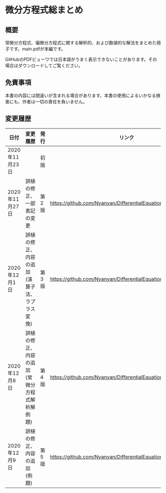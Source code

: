 # 微分方程式総まとめ

## 概要

常微分方程式、偏微分方程式に関する解析的、および数値的な解法をまとめた冊子です。main.pdfが本編です。

GitHubのPDFビューワでは日本語がうまく表示できないことがあります。その場合はダウンロードしてご覧ください。

## 免責事項

本書の内容には間違いが含まれる場合があります。本書の使用によるいかなる損害にも、作者は一切の責任を負いません。

## 変更履歴

| 日付           | 変更履歴                                       | 発行  | リンク                                                       |
| -------------- | ---------------------------------------------- | ----- | ------------------------------------------------------------ |
| 2020年11月23日 |                                                | 初版  |                                                              |
| 2020年11月27日 | 誤植の修正、一部表記の変更                     | 第2版 | https://github.com/Nyanyan/DifferentialEquation/releases/tag/2.0 |
| 2020年12月1日  | 誤植の修正、内容の追加(演算子法、ラプラス変換) | 第3版 | https://github.com/Nyanyan/DifferentialEquation/releases/tag/3.0 |
| 2020年12月8日  | 誤植の修正、内容の追加(常微分方程式解析解例題) | 第4版 | https://github.com/Nyanyan/DifferentialEquation/releases/tag/4.0 |
| 2020年12月9日  | 誤植の修正、内容の追加(例題)                   | 第5版 | https://github.com/Nyanyan/DifferentialEquation/releases/tag/5.0 |

